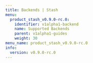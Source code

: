 ```yaml
---
title: Backends | Stash
menu:
  product_stash_v0.9.0-rc.0:
    identifier: v1alpha1-backend
    name: Supported Backends
    parent: v1alpha1-guides
    weight: 30
menu_name: product_stash_v0.9.0-rc.0
info:
  version: v0.9.0-rc.0
---
```


